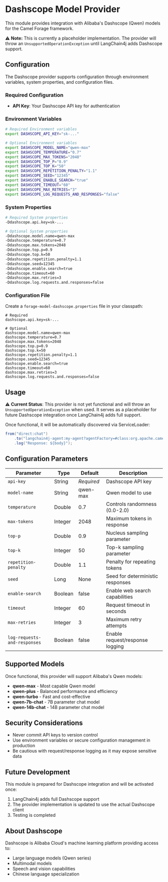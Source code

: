 # Dashscope Model Provider

This module provides integration with Alibaba's Dashscope (Qwen) models for the Camel Forage framework.

⚠️ **Note:** This is currently a placeholder implementation. The provider will throw an `UnsupportedOperationException` until LangChain4j adds Dashscope support.

## Configuration

The Dashscope provider supports configuration through environment variables, system properties, and configuration files.

### Required Configuration

- **API Key**: Your Dashscope API key for authentication

### Environment Variables

```bash
# Required Environment variables
export DASHSCOPE_API_KEY="sk-..."

# Optional Environment variables
export DASHSCOPE_MODEL_NAME="qwen-max"
export DASHSCOPE_TEMPERATURE="0.7"
export DASHSCOPE_MAX_TOKENS="2048"
export DASHSCOPE_TOP_P="0.9"
export DASHSCOPE_TOP_K="50"
export DASHSCOPE_REPETITION_PENALTY="1.1"
export DASHSCOPE_SEED="12345"
export DASHSCOPE_ENABLE_SEARCH="true"
export DASHSCOPE_TIMEOUT="60"
export DASHSCOPE_MAX_RETRIES="3"
export DASHSCOPE_LOG_REQUESTS_AND_RESPONSES="false"
```

### System Properties

```bash
# Required System properties
-Ddashscope.api.key=sk-...

# Optional System properties
-Ddashscope.model.name=qwen-max
-Ddashscope.temperature=0.7
-Ddashscope.max.tokens=2048
-Ddashscope.top.p=0.9
-Ddashscope.top.k=50
-Ddashscope.repetition.penalty=1.1
-Ddashscope.seed=12345
-Ddashscope.enable.search=true
-Ddashscope.timeout=60
-Ddashscope.max.retries=3
-Ddashscope.log.requests.and.responses=false
```

### Configuration File

Create a `forage-model-dashscope.properties` file in your classpath:

```properties
# Required
dashscope.api.key=sk-...

# Optional
dashscope.model.name=qwen-max
dashscope.temperature=0.7
dashscope.max.tokens=2048
dashscope.top.p=0.9
dashscope.top.k=50
dashscope.repetition.penalty=1.1
dashscope.seed=12345
dashscope.enable.search=true
dashscope.timeout=60
dashscope.max.retries=3
dashscope.log.requests.and.responses=false
```

## Usage

⚠️ **Current Status**: This provider is not yet functional and will throw an `UnsupportedOperationException` when used. It serves as a placeholder for future Dashscope integration once LangChain4j adds full support.

Once functional, it will be automatically discovered via ServiceLoader:

```java
from("direct:chat")
    .to("langchain4j-agent:my-agent?agentFactory=#class:org.apache.camel.forage.agent.factory.DefaultAgentFactory")
    .log("Response: ${body}");
```

## Configuration Parameters

| Parameter | Type | Default | Description |
|-----------|------|---------|-------------|
| `api-key` | String | *Required* | Dashscope API key |
| `model-name` | String | qwen-max | Qwen model to use |
| `temperature` | Double | 0.7 | Controls randomness (0.0-2.0) |
| `max-tokens` | Integer | 2048 | Maximum tokens in response |
| `top-p` | Double | 0.9 | Nucleus sampling parameter |
| `top-k` | Integer | 50 | Top-k sampling parameter |
| `repetition-penalty` | Double | 1.1 | Penalty for repeating tokens |
| `seed` | Long | None | Seed for deterministic responses |
| `enable-search` | Boolean | false | Enable web search capabilities |
| `timeout` | Integer | 60 | Request timeout in seconds |
| `max-retries` | Integer | 3 | Maximum retry attempts |
| `log-requests-and-responses` | Boolean | false | Enable request/response logging |

## Supported Models

Once functional, this provider will support Alibaba's Qwen models:

- **qwen-max** - Most capable Qwen model
- **qwen-plus** - Balanced performance and efficiency
- **qwen-turbo** - Fast and cost-effective
- **qwen-7b-chat** - 7B parameter chat model
- **qwen-14b-chat** - 14B parameter chat model

## Security Considerations

- Never commit API keys to version control
- Use environment variables or secure configuration management in production
- Be cautious with request/response logging as it may expose sensitive data

## Future Development

This module is prepared for Dashscope integration and will be activated once:
1. LangChain4j adds full Dashscope support
2. The provider implementation is updated to use the actual Dashscope client
3. Testing is completed

## About Dashscope

Dashscope is Alibaba Cloud's machine learning platform providing access to:
- Large language models (Qwen series)
- Multimodal models
- Speech and vision capabilities
- Chinese language specialization